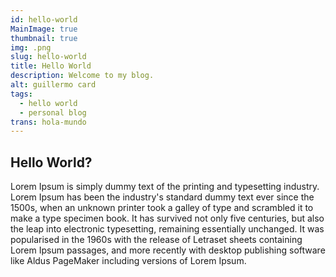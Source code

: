 ```yaml
---
id: hello-world
MainImage: true
thumbnail: true
img: .png
slug: hello-world
title: Hello World
description: Welcome to my blog.
alt: guillermo card
tags:
  - hello world
  - personal blog
trans: hola-mundo
---
```


## Hello World?

Lorem Ipsum is simply dummy text of the printing and typesetting industry. Lorem Ipsum has been the industry's standard dummy text ever since the 1500s, when an unknown printer took a galley of type and scrambled it to make a type specimen book. It has survived not only five centuries, but also the leap into electronic typesetting, remaining essentially unchanged. It was popularised in the 1960s with the release of Letraset sheets containing Lorem Ipsum passages, and more recently with desktop publishing software like Aldus PageMaker including versions of Lorem Ipsum.
